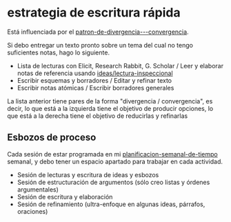 # estrategia de escritura rápida

Está influenciada por el [patron-de-divergencia---convergencia](patron-de-divergencia---convergencia.md).

Si debo entregar un texto pronto sobre un tema del cual no tengo suficientes notas, hago lo siguiente.

* Lista de lecturas con Elicit, Research Rabbit, G. Scholar / Leer y elaborar notas de referencia usando [ideas/lectura-inspeccional](lectura-inspeccional.md)
* Escribir esquemas y borradores / Editar y refinar texto
* Escribir notas atómicas / Escribir borradores generales

La lista anterior tiene pares de la forma "divergencia / convergencia", es decir, lo que está a la izquierda tiene el objetivo de producir opciones, lo que está a la derecha tiene el objetivo de reducirlas y refinarlas

## Esbozos de proceso

Cada sesión de estar programada en mi [planificacion-semanal-de-tiempo](planificacion-semanal-de-tiempo.md) semanal, y debo tener un espacio apartado para trabajar en cada actividad.

* Sesión de lecturas y escritura de ideas y esbozos
* Sesión de estructuración de argumentos (sólo creo listas y órdenes argumentales)
* Sesión de escritura y elaboración
* Sesión de refinamiento (ultra-enfoque en algunas ideas, párrafos, oraciones)
